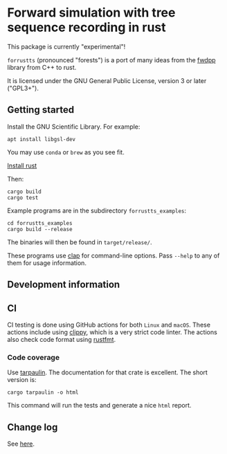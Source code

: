 # Forward simulation with tree sequence recording in rust

This package is currently "experimental"!

`forrustts` (pronounced "forests") is a port of many ideas from the [fwdpp](https://github.com/ForwardSimulation/fwdpp) library from C++ to rust.

It is licensed under the GNU General Public License, version 3 or later ("GPL3+").

## Getting started

Install the GNU Scientific Library.
For example:

```
apt install libgsl-dev
```

You may use `conda` or `brew` as you see fit.

[Install rust](https://www.rust-lang.org/learn/get-started)

Then:

```
cargo build
cargo test
```

Example programs are in the subdirectory `forrustts_examples`:

```
cd forrustts_examples
cargo build --release
```

The binaries will then be found in `target/release/`.

These programs use [clap](https://crates.io/crates/clap) for command-line options.
Pass ``--help`` to any of them for usage information.

## Development information

## CI

CI testing is done using GitHub actions for both `Linux` and `macOS`.
These actions include using [clippy](https://crates.io/crates/clippy/0.0.211), which is a very strict code linter.
The actions also check code format using [rustfmt](https://crates.io/crates/rustfmt-nightly).

### Code coverage

Use [tarpaulin](https://docs.rs/crate/cargo-tarpaulin/0.3.12).
The documentation for that crate is excellent.
The short version is:

```
cargo tarpaulin -o html
```

This command will run the tests and generate a nice `html` report.

## Change log

See [here](https://github.com/ForwardSimulation/forrustts/blob/main/CHANGELOG.md).


